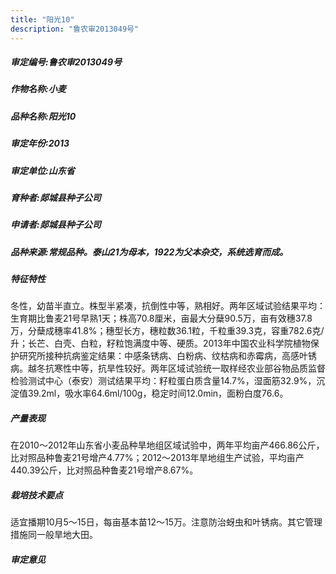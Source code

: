 ```yaml
---
title: "阳光10"
description: "鲁农审2013049号"
---
```

##### 审定编号:鲁农审2013049号

##### 作物名称:小麦

##### 品种名称:阳光10

##### 审定年份:2013

##### 审定单位:山东省

##### 育种者:郯城县种子公司

##### 申请者:郯城县种子公司

##### 品种来源:常规品种。泰山21为母本，1922为父本杂交，系统选育而成。

##### 特征特性
冬性，幼苗半直立。株型半紧凑，抗倒性中等，熟相好。两年区域试验结果平均：生育期比鲁麦21号早熟1天；株高70.8厘米，亩最大分蘖90.5万，亩有效穗37.8万，分蘖成穗率41.8%；穗型长方，穗粒数36.1粒，千粒重39.3克，容重782.6克/升；长芒、白壳、白粒，籽粒饱满度中等、硬质。2013年中国农业科学院植物保护研究所接种抗病鉴定结果：中感条锈病、白粉病、纹枯病和赤霉病，高感叶锈病。越冬抗寒性中等，抗旱性较好。两年区域试验统一取样经农业部谷物品质监督检验测试中心（泰安）测试结果平均：籽粒蛋白质含量14.7%，湿面筋32.9%，沉淀值39.2ml，吸水率64.6ml/100g，稳定时间12.0min，面粉白度76.6。

##### 产量表现
在2010～2012年山东省小麦品种旱地组区域试验中，两年平均亩产466.86公斤，比对照品种鲁麦21号增产4.77%；2012～2013年旱地组生产试验，平均亩产440.39公斤，比对照品种鲁麦21号增产8.67%。

##### 栽培技术要点
适宜播期10月5～15日，每亩基本苗12～15万。注意防治蚜虫和叶锈病。其它管理措施同一般旱地大田。

##### 审定意见


